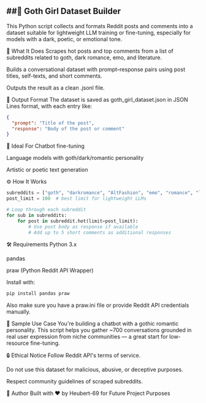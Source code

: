 ##🦇 Goth Girl Dataset Builder
---
This Python script collects and formats Reddit posts and comments into a dataset suitable for lightweight LLM training or fine-tuning, especially for models with a dark, poetic, or emotional tone.

📌 What It Does
Scrapes hot posts and top comments from a list of subreddits related to goth, dark romance, emo, and literature.

Builds a conversational dataset with prompt–response pairs using post titles, self-texts, and short comments.

Outputs the result as a clean .jsonl file.

📂 Output Format
The dataset is saved as goth_girl_dataset.json in JSON Lines format, with each entry like:

```json
{
  "prompt": "Title of the post",
  "response": "Body of the post or comment"
}
```

🧠 Ideal For
Chatbot fine-tuning

Language models with goth/dark/romantic personality

Artistic or poetic text generation

⚙️ How It Works
```python
subreddits = ["goth", "darkromance", "AltFashion", "emo", "romance", "literature", "poet"]
post_limit = 100  # best limit for lightweight LLMs

# Loop through each subreddit
for sub in subreddits:
    for post in subreddit.hot(limit=post_limit):
        # Use post body as response if available
        # Add up to 5 short comments as additional responses
```

🛠️ Requirements
Python 3.x

pandas

praw (Python Reddit API Wrapper)

Install with:

```bash
pip install pandas praw
```

Also make sure you have a praw.ini file or provide Reddit API credentials manually.

🧪 Sample Use Case
You're building a chatbot with a gothic romantic personality. This script helps you gather ~700 conversations grounded in real user expression from niche communities — a great start for low-resource fine-tuning.

🔒 Ethical Notice
Follow Reddit API's terms of service.

Do not use this dataset for malicious, abusive, or deceptive purposes.

Respect community guidelines of scraped subreddits.

📝 Author
Built with ❤️ by Heubert-69 for Future Project Purposes

